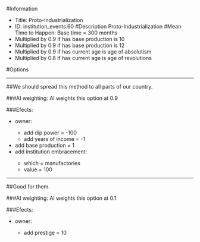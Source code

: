 #Information
 - Title: Proto-Industrialization
 - ID: institution_events.60
#Description
Proto-Industrialization
#Mean Time to Happen:
Base time = 300 months
 - Multiplied by 0.9 if has base production is 10
 - Multiplied by 0.9 if has base production is 12
 - Multiplied by 0.9 if has current age is age of absolutism
 - Multiplied by 0.8 if has current age is age of revolutions

#Options

___
##We should spread this method to all parts of our country.

###AI weighting:
AI weights this option at 0.9


###Efects:<ul><li>owner:</li><ul><li>add dip power = -100</li><li>add years of income = -1</li></ul><li>add base production = 1</li><li>add institution embracement:</li><ul><li>which = manufactories</li><li>value = 100</li></ul></ul>

___
##Good for them.

###AI weighting:
AI weights this option at 0.1


###Efects:<ul><li>owner:</li><ul><li>add prestige = 10</li></ul></ul>
